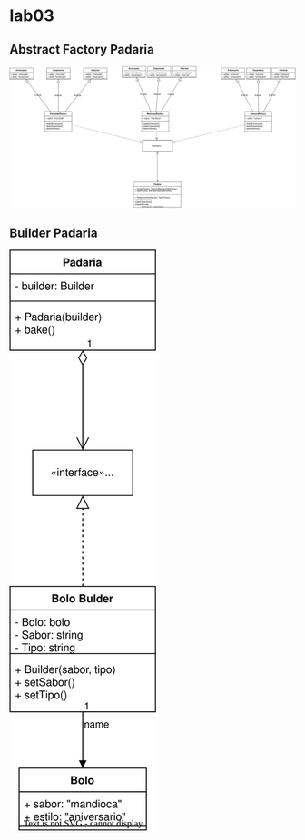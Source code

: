 # lab03

## Abstract Factory Padaria
![Alt text](./padaria-factory.drawio.svg)
<!-- <img src="./padaria-factory.drawio.svg"> -->

## Builder Padaria
![Alt text](./padaria-builder.drawio.svg)
<!-- <img src="./padaria-builder.drawio.svg">
 -->
